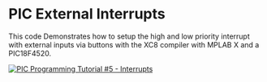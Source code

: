 # PIC External Interrupts
This code Demonstrates how to setup the high and low priority interrupt with external inputs via buttons with the XC8 compiler with MPLAB X and a PIC18F4520.

[![PIC Programming Tutorial #5 - Interrupts](https://img.youtube.com/vi/MiPxVmj_nHI/0.jpg)](https://www.youtube.com/watch?v=MiPxVmj_nHI "PIC Programming Tutorial #5 - Interrupts")

